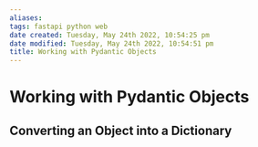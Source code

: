 ```yaml
---
aliases: 
tags: fastapi python web 
date created: Tuesday, May 24th 2022, 10:54:25 pm
date modified: Tuesday, May 24th 2022, 10:54:51 pm
title: Working with Pydantic Objects
---
```


# Working with Pydantic Objects

## Converting an Object into a Dictionary